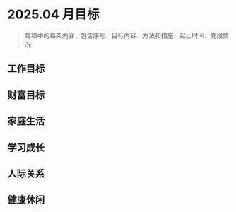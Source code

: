 # 2025.04 月目标

> 每项中的每条内容，包含序号、目标内容、方法和措施、起止时间、完成情况

## 工作目标

## 财富目标

## 家庭生活

## 学习成长

## 人际关系

## 健康休闲
